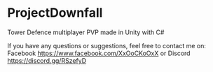 # ProjectDownfall
Tower Defence multiplayer PVP made in Unity with C#

If you have any questions or suggestions, feel free to contact me on:
Facebook https://www.facebook.com/XxOoCKoOxX
   or 
Discord https://discord.gg/RSzefyD
